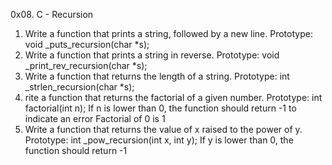0x08. C - Recursion
1. Write a function that prints a string, followed by a new line.
Prototype: void _puts_recursion(char *s);
2. Write a function that prints a string in reverse.
Prototype: void _print_rev_recursion(char *s);
3. Write a function that returns the length of a string.
Prototype: int _strlen_recursion(char *s);
4. rite a function that returns the factorial of a given number.
Prototype: int factorial(int n);
If n is lower than 0, the function should return -1 to indicate an error
Factorial of 0 is 1
5. Write a function that returns the value of x raised to the power of y.
Prototype: int _pow_recursion(int x, int y);
If y is lower than 0, the function should return -1
